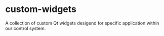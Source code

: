 # custom-widgets
A collection of custom Qt widgets desigend for specific application within our control system.
